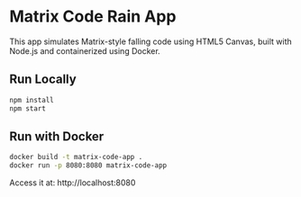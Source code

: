 # Matrix Code Rain App

This app simulates Matrix-style falling code using HTML5 Canvas, built with Node.js and containerized using Docker.

## Run Locally

```bash
npm install
npm start
```

## Run with Docker

```bash
docker build -t matrix-code-app .
docker run -p 8080:8080 matrix-code-app
```

Access it at: http://localhost:8080

